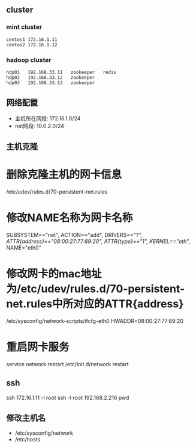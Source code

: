 
## cluster

### mint cluster
	centos1 172.16.1.11
	centos2 172.16.1.12

### hadoop cluster
	hdp01	192.168.33.11	zookeeper	redis
	hdp02	192.168.33.12	zookeeper
	hdp03	192.168.33.13	zookeeper
 

## 网络配置

* 主机所在网段: 172.16.1.0/24
* nat网段: 10.0.2.0/24

## 主机克隆
  # 删除克隆主机的网卡信息
  /etc/udev/rules.d/70-persistent-net.rules
  # 修改NAME名称为网卡名称
  SUBSYSTEM=="net", ACTION=="add", DRIVERS=="?*", ATTR{address}=="08:00:27:77:89:20", ATTR{type}=="1", KERNEL=="eth*", NAME="eth0"

  # 修改网卡的mac地址为/etc/udev/rules.d/70-persistent-net.rules中所对应的ATTR{address}
  /etc/sysconfig/network-scripts/ifcfg-eth0
  HWADDR=08:00:27:77:89:20

  # 重启网卡服务
  service network restart
  /etc/init.d/network restart
## ssh

ssh 172.16.1.11 -l root
ssh -l root 192.168.2.216 pwd

## 修改主机名
* /etc/sysconfig/network
* /etc/hosts
